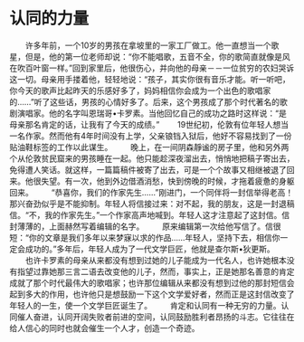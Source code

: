 # 认同的力量
　　许多年前，一个10岁的男孩在拿坡里的一家工厂做工。他一直想当一个歌星，但是，他的第一位老师却说：“你不能唱歌，五音不全，你的歌简直就像是风在吹百叶窗一样。”回到家里后，他很伤心，并向他的母亲－－一位贫穷的农妇哭诉这一切。母亲用手搂着他，轻轻地说：“孩子，其实你很有音乐才能。听一听吧，你今天的歌声比起昨天的乐感好多了，妈妈相信你会成为一个出色的歌唱家的……”听了这些话，男孩的心情好多了。后来，这个男孩成了那个时代著名的歌剧演唱家。他的名字叫恩瑞哥&#8226;卡罗素。当他回忆自己的成功之路时这样说：“是母亲那名肯定的话，让我有了今天的成绩。” 
　　19世纪初，伦敦有位年轻人想当一名作家。然而他有4年时间没有上学，父亲锒铛入狱后，他好不容易找到了一份贴油鞋标签的工作以此谋生。 
　　晚上，在一间阴森靜谧的房子里，他和另外两个从伦敦贫民窟来的男孩睡在一起。他只能趁深夜溜出去，悄悄地把稿子寄出去，免得遭人笑话。就这样，一篇篇稿件被寄了出去，可是一个个故事又相继被退了回来。他很失望。有一次，他到外边借酒消愁，快到傍晚的时候，才拖着疲惫的身躯回来。 
　　“恭喜你，我们的作家先生……”刚进门，一个同伴将一封信举得老高！那兴奋劲似乎是不能抑制。年轻人将信接过来：对不起，我的朋友，这是一封退稿信。“不，我的作家先生。”一个作家高声地喊到。年轻人这才注意起了这封信。信封薄薄的，上面赫然写着编辑的名字。 
　　原来编辑第一次给他写信了。信很短：“你的文章是我们多年以来梦寐以求的作品……年轻人，坚持下去，相信你一定会成功的。”多年后，年轻人成为了一代文学巨匠，他就是查尔斯&#8226;狄更斯。 
　　也许卡罗素的母亲从来都没有想到过她的儿子能成为一代名人，也许她根本没有指望过靠她那三言二语去改变他的儿子，然而，事实上，正是她那名善意的肯定成就了那个时代最伟大的歌唱家；也许那位编辑从来都没有想到过他的那封短信会起到多大的作用，也许他只是想鼓励一下这个文学爱好者，然而正是这封信改变了年轻人的一生，使一个文学巨匠诞生了。 
　　肯定和认同有一种无穷的力量。认同催人奋进，认同开阔失败者前进的空间，认同鼓励胜利者昂扬的斗志。它往往在给人信心的同时也就会催生一个人才，创造一个奇迹。
 